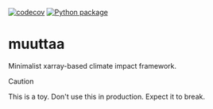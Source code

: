 [![codecov](https://codecov.io/gh/brews/muuttaa/graph/badge.svg?token=BU7RCYZGMP)](https://codecov.io/gh/brews/muuttaa)
[![Python package](https://github.com/brews/muuttaa/actions/workflows/pythonpackage.yml/badge.svg)](https://github.com/brews/muuttaa/actions/workflows/pythonpackage.yml)
# muuttaa

Minimalist xarray-based climate impact framework.

> [!CAUTION]
> This is a toy. Don't use this in production. Expect it to break.
